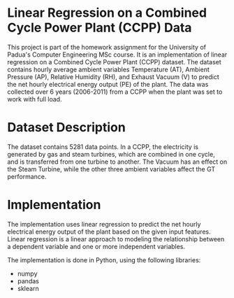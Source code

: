 # Linear Regression on a Combined Cycle Power Plant (CCPP) Data
This project is part of the homework assignment for the University of Padua's Computer Engineering MSc course. It is an implementation of linear regression on a Combined Cycle Power Plant (CCPP) dataset. The dataset contains hourly average ambient variables Temperature (AT), Ambient Pressure (AP), Relative Humidity (RH), and Exhaust Vacuum (V) to predict the net hourly electrical energy output (PE) of the plant. The data was collected over 6 years (2006-2011) from a CCPP when the plant was set to work with full load.

# Dataset Description
The dataset contains 5281 data points. In a CCPP, the electricity is generated by gas and steam turbines, which are combined in one cycle, and is transferred from one turbine to another. The Vacuum has an effect on the Steam Turbine, while the other three ambient variables affect the GT performance.

# Implementation
The implementation uses linear regression to predict the net hourly electrical energy output of the plant based on the given input features. Linear regression is a linear approach to modeling the relationship between a dependent variable and one or more independent variables.

The implementation is done in Python, using the following libraries:

- numpy
- pandas
- sklearn